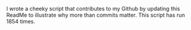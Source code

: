 I wrote a cheeky script that contributes to my Github by updating this ReadMe to illustrate why more than commits matter. This script has run 1854 times.